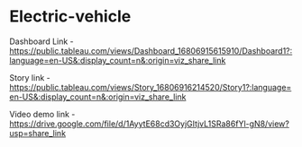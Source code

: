# Electric-vehicle


Dashboard Link - https://public.tableau.com/views/Dashboard_16806915615910/Dashboard1?:language=en-US&:display_count=n&:origin=viz_share_link


Story link - https://public.tableau.com/views/Story_16806916214520/Story1?:language=en-US&:display_count=n&:origin=viz_share_link

Video demo link - https://drive.google.com/file/d/1AyytE68cd3OyjGItjvL1SRa86fYl-gN8/view?usp=share_link
